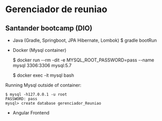 # Gerenciador de reuniao
## Santander bootcamp (DIO)

- Java (Gradle, Springboot, JPA Hibernate, Lombok)
	$ gradle bootRun
    
- Docker (Mysql container)

	$ docker run --rm -dit -e MYSQL_ROOT_PASSWORD=pass --name mysql 3306:3306 mysql:5.7

	$ docker exec -it mysql bash


Running Mysql outside of container:

	$ mysql -h127.0.0.1 -u root
	PASSWORD: pass
	mysql> create database gerenciador_Reuniao
	

- Angular Frontend 
